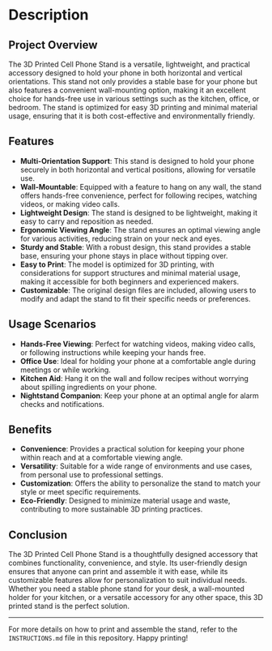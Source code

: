# Description

## Project Overview
The 3D Printed Cell Phone Stand is a versatile, lightweight, and practical accessory designed to hold your phone in both horizontal and vertical orientations. This stand not only provides a stable base for your phone but also features a convenient wall-mounting option, making it an excellent choice for hands-free use in various settings such as the kitchen, office, or bedroom. The stand is optimized for easy 3D printing and minimal material usage, ensuring that it is both cost-effective and environmentally friendly.

## Features
- **Multi-Orientation Support**: This stand is designed to hold your phone securely in both horizontal and vertical positions, allowing for versatile use.
- **Wall-Mountable**: Equipped with a feature to hang on any wall, the stand offers hands-free convenience, perfect for following recipes, watching videos, or making video calls.
- **Lightweight Design**: The stand is designed to be lightweight, making it easy to carry and reposition as needed.
- **Ergonomic Viewing Angle**: The stand ensures an optimal viewing angle for various activities, reducing strain on your neck and eyes.
- **Sturdy and Stable**: With a robust design, this stand provides a stable base, ensuring your phone stays in place without tipping over.
- **Easy to Print**: The model is optimized for 3D printing, with considerations for support structures and minimal material usage, making it accessible for both beginners and experienced makers.
- **Customizable**: The original design files are included, allowing users to modify and adapt the stand to fit their specific needs or preferences.

## Usage Scenarios
- **Hands-Free Viewing**: Perfect for watching videos, making video calls, or following instructions while keeping your hands free.
- **Office Use**: Ideal for holding your phone at a comfortable angle during meetings or while working.
- **Kitchen Aid**: Hang it on the wall and follow recipes without worrying about spilling ingredients on your phone.
- **Nightstand Companion**: Keep your phone at an optimal angle for alarm checks and notifications.

## Benefits
- **Convenience**: Provides a practical solution for keeping your phone within reach and at a comfortable viewing angle.
- **Versatility**: Suitable for a wide range of environments and use cases, from personal use to professional settings.
- **Customization**: Offers the ability to personalize the stand to match your style or meet specific requirements.
- **Eco-Friendly**: Designed to minimize material usage and waste, contributing to more sustainable 3D printing practices.

## Conclusion
The 3D Printed Cell Phone Stand is a thoughtfully designed accessory that combines functionality, convenience, and style. Its user-friendly design ensures that anyone can print and assemble it with ease, while its customizable features allow for personalization to suit individual needs. Whether you need a stable phone stand for your desk, a wall-mounted holder for your kitchen, or a versatile accessory for any other space, this 3D printed stand is the perfect solution.

---

For more details on how to print and assemble the stand, refer to the `INSTRUCTIONS.md` file in this repository. Happy printing!
